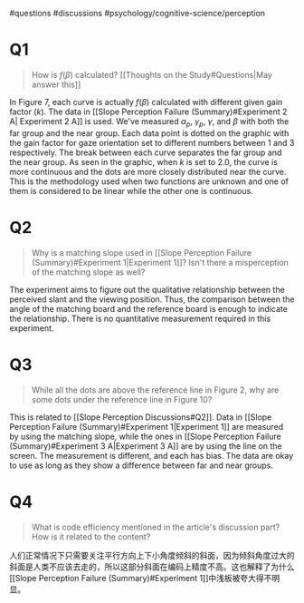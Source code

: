 #questions #discussions #psychology/cognitive-science/perception

# Q1

>How is $f(\beta)$ calculated? [[Thoughts on the Study#Questions|May answer this]]

In Figure 7, each curve is actually $f(\beta)$ calculated with different given gain factor ($k$). The data in [[Slope Perception Failure (Summary)#Experiment 2 A| Experiment 2 A]] is used. We've measured $\alpha_p$, $\gamma_p$, $\gamma$, and $\beta$ with both the far group and the near group. Each data point is dotted on the graphic with the gain factor for gaze orientation set to different numbers between 1 and 3 respectively. The break between each curve separates the far group and the near group. As seen in the graphic, when $k$ is set to $2.0$, the curve is more continuous and the dots are more closely distributed near the curve. This is the methodology used when two functions are unknown and one of them is considered to be linear while the other one is continuous.

# Q2

>Why is a matching slope used in [[Slope Perception Failure (Summary)#Experiment 1|Experiment 1]]? Isn't there a misperception of the matching slope as well?

The experiment aims to figure out the qualitative relationship between the perceived slant and the viewing position. Thus, the comparison between the angle of the matching board and the reference board is enough to indicate the relationship. There is no quantitative measurement required in this experiment.

# Q3

>While all the dots are above the reference line in Figure 2, why are some dots under the reference line in Figure 10?

This is related to [[Slope Perception Discussions#Q2]]. Data in [[Slope Perception Failure (Summary)#Experiment 1|Experiment 1]] are measured by using the matching slope, while the ones in [[Slope Perception Failure (Summary)#Experiment 3 A|Experiment 3 A]] are by using the line on the screen. The measurement is different, and each has bias. The data are okay to use as long as they show a difference between far and near groups.

# Q4

>What is code efficiency mentioned in the article's discussion part? How is it related to the content?

人们正常情况下只需要关注平行方向上下小角度倾斜的斜面，因为倾斜角度过大的斜面是人类不应该去走的，所以这部分斜面在编码上精度不高。这也解释了为什么[[Slope Perception Failure (Summary)#Experiment 1]]中浅板被夸大得不明显。